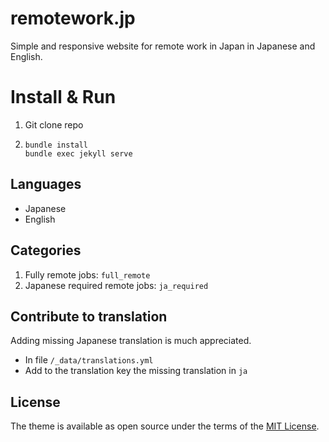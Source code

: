 # remotework.jp

Simple and responsive website for remote work in Japan in Japanese and English.

# Install & Run

1. Git clone repo
2. ```
   bundle install
   bundle exec jekyll serve
   ```

## Languages 

- Japanese
- English

## Categories

1. Fully remote jobs: `full_remote`
2. Japanese required remote jobs: `ja_required`

## Contribute to translation

Adding missing Japanese translation is much appreciated.

- In file `/_data/translations.yml`
- Add to the translation key the missing translation in `ja`

## License

The theme is available as open source under the terms of the [MIT License](https://opensource.org/licenses/MIT).
